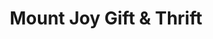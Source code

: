 ---
title: "Mount Joy Gift & Thrift"
url: /mount-joy/mount-joy-gift-und-thrift/
shop: Gebrauchtwaren
---